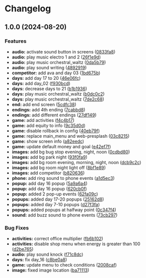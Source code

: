 # Changelog

## 1.0.0 (2024-08-20)

### Features

- **audio:** activate sound button in screens ([0833fa8](https://github.com/remarkablegames/built-to-scale/commit/0833fa895bd1f292c097c6bb60ebec19ad143b0d))
- **audio:** play music electro 1 and 2 ([26f1e9d](https://github.com/remarkablegames/built-to-scale/commit/26f1e9dddfb77ad9bdb91e0d421c7a500eb8875a))
- **audio:** play music orchestral_waltz ([0da5b79](https://github.com/remarkablegames/built-to-scale/commit/0da5b79f129d6370182a42d40a94f71cdfa995ea))
- **audio:** play sound writing ([4892919](https://github.com/remarkablegames/built-to-scale/commit/48929191e0236d0279080a718be449bdf6feffcf))
- **competitor:** add ava and day 03 ([1bd675b](https://github.com/remarkablegames/built-to-scale/commit/1bd675bb68a1d11082ff6e8812422329f8cf37ee))
- **days:** add day 17 to 20 ([46e06fc](https://github.com/remarkablegames/built-to-scale/commit/46e06fc44e66ff97825f568ad766a34685dfd8d6))
- **days:** add day_02 ([f930bcd](https://github.com/remarkablegames/built-to-scale/commit/f930bcdd7b970ca16c6cc426e944731c507bc4b2))
- **days:** decrease days to 21 ([b1b1936](https://github.com/remarkablegames/built-to-scale/commit/b1b1936df3cc41ebb5b679166bd309f493c9c129))
- **days:** play music orchestral_waltz ([b0dc0c2](https://github.com/remarkablegames/built-to-scale/commit/b0dc0c2a056f31a2e269cafdce743e5608a25e05))
- **days:** play music orchestral_waltz ([7de2c68](https://github.com/remarkablegames/built-to-scale/commit/7de2c68c7ca697ca350b58b90160a346dde4a6ab))
- **end:** add end screen ([5cdfc38](https://github.com/remarkablegames/built-to-scale/commit/5cdfc384e19dfc1229d0f66c384c15af27bc7711))
- **endings:** add 4th ending ([7cabbd8](https://github.com/remarkablegames/built-to-scale/commit/7cabbd82236778e67fbcfb4b3db148e3213a01d5))
- **endings:** add different endings ([27df149](https://github.com/remarkablegames/built-to-scale/commit/27df149b1180341bf7e7631d5d0b5e12620df2cc))
- **game:** add activities ([f4c4b17](https://github.com/remarkablegames/built-to-scale/commit/f4c4b174351e89b87c8a1ddd83b4480e375aac16))
- **game:** add equity to info ([9c35d0d](https://github.com/remarkablegames/built-to-scale/commit/9c35d0d2a464c254a8c28cac166e0b55bc50f7da))
- **game:** disable rollback in config ([40eb79f](https://github.com/remarkablegames/built-to-scale/commit/40eb79f05587ae6d6876f26fe806a59d2b72182d))
- **game:** replace main_menu and web-presplash ([03c8215](https://github.com/remarkablegames/built-to-scale/commit/03c821551d0729a1dd73bd9dccd19aed763a91a8))
- **game:** show screen info ([a82eedc](https://github.com/remarkablegames/built-to-scale/commit/a82eedcfbe3a92927a47477fff0170a943f5ea43))
- **game:** update default money and goal ([e42ef7f](https://github.com/remarkablegames/built-to-scale/commit/e42ef7fd5d8862d6e5ca8a4c64a511ab451b1de6))
- **images:** add bg bug stop evening, night, noon ([0cdbd80](https://github.com/remarkablegames/built-to-scale/commit/0cdbd80d571bb50bb9aa26ef9349708db5c6cd68))
- **images:** add bg park night ([93f0fa9](https://github.com/remarkablegames/built-to-scale/commit/93f0fa96aa55cd05a1022bd1f5c13e834927a4b2))
- **images:** add bg room evening, morning, night, noon ([dcb9c2c](https://github.com/remarkablegames/built-to-scale/commit/dcb9c2cebd8ddc9026a6d443e96cf100c10d2cc8))
- **images:** add bg room night light off ([8bf1e89](https://github.com/remarkablegames/built-to-scale/commit/8bf1e894357ecc0f647b3e35b065b03b8b685b3a))
- **images:** add competitor ([b820636](https://github.com/remarkablegames/built-to-scale/commit/b8206364d7d0868b0606f662e923cc5fcd5264b5))
- **phone:** add ring sound to phone events ([a1d5ec3](https://github.com/remarkablegames/built-to-scale/commit/a1d5ec386e568e17ca8bfbea39a0b5730e0f0d39))
- **popup:** add day 16 popup ([5a9a6a4](https://github.com/remarkablegames/built-to-scale/commit/5a9a6a4d3f78750b9305b71f65b6577cf9b96abd))
- **popup:** add day 16 popup ([620cb0f](https://github.com/remarkablegames/built-to-scale/commit/620cb0f491ca841ec6c5bee794acf603b2e889c5))
- **popup:** added 2 pop-up events ([62fa09c](https://github.com/remarkablegames/built-to-scale/commit/62fa09ccb8248607ac7d3033a0f1b9342082bdcb))
- **popups:** added day 17-20 popups ([25162d8](https://github.com/remarkablegames/built-to-scale/commit/25162d8ef681de8dbe17e01dc8ce0cd1bafb8a22))
- **popups:** added day 7-10 popups ([d27f3fa](https://github.com/remarkablegames/built-to-scale/commit/d27f3fa38152d9f62153424413845df351da411e))
- **popups:** added popups at halfway point ([0c347f4](https://github.com/remarkablegames/built-to-scale/commit/0c347f4bf680bff7319c286f04d2850d28729124))
- **sound:** add buzz sound to phone events ([73cb297](https://github.com/remarkablegames/built-to-scale/commit/73cb297710b6f0b3f73e46a49a5d796bd88c3bc3))

### Bug Fixes

- **activities:** correct office multiplier ([fb6b102](https://github.com/remarkablegames/built-to-scale/commit/fb6b1028695237f898c623fc3a117678ab27f646))
- **activities:** disable shop menu when energy is greater than 100 ([d2be765](https://github.com/remarkablegames/built-to-scale/commit/d2be765c982343629fca82e6bc062d5379b36d11))
- **audio:** play sound knock ([f71c8dc](https://github.com/remarkablegames/built-to-scale/commit/f71c8dc26cbab7fc39bd0dc5a1cedca8063161d9))
- **days:** fix day_16 ([c8be0a8](https://github.com/remarkablegames/built-to-scale/commit/c8be0a81b9f7539e2272e63305f5e8c804b3ab3b))
- **game:** update menu to check conditions ([2008caf](https://github.com/remarkablegames/built-to-scale/commit/2008caf8f6d10a174378446efd103329e72c4a82))
- **image:** fixed image location ([ba71113](https://github.com/remarkablegames/built-to-scale/commit/ba7111369a1ca179050d222ca3f6ca7f283b3996))
